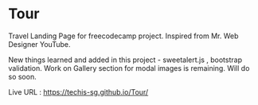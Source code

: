 # Tour
Travel Landing Page for freecodecamp project. 
Inspired from Mr. Web Designer YouTube.

New things learned and added in this project - sweetalert.js , bootstrap validation. 
Work on Gallery section for modal images is remaining. Will do so soon.

Live URL : https://techis-sg.github.io/Tour/
